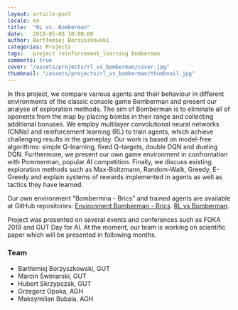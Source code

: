 ```yaml
---
layout: article-post
locale: en
title:  "RL vs. Bomberman"
date:   2018-05-08 10:00:00
author: Bartłomiej Borzyszkowski
categories: Projects
tags:	project reinforcement_learning bomberman
comments: true
cover: "/assets/projects/rl_vs_bomberman/cover.jpg"
thumbnail: "/assets/projects/rl_vs_bomberman/thumbnail.jpg"
---
```


In this project, we compare various agents and their behaviour in different environments of the classic console game Bomberman
 and present our analyse of exploration methods. The aim of Bomberman is to eliminate all of oponents from the map by placing
 bombs in their range and collecting additional bonuses. We employ multilayer convolutional neural networks (CNNs) and reinforcement
 learning (RL) to train agents, which achieve challenging results in the gameplay. Our work is based on model-free algorithms: 
 simple Q-learning, fixed Q-targets, double DQN and dueling DQN. Furthermore, we present our own game environment in confrontation
 with Pommerman, popular AI competition. Finally, we discuss existing exploration methods such as Max-Boltzmann, Random-Walk, Greedy,
 E-Greedy and explain systems of rewards implemented in agents as well as tactics they have learned.

Our own environment "Bombermna - Brics" and trained agents are available at GitHub repositories:
 [Environment Bomberman - Brics](https://github.com/Borzyszkowski/Bomberman-Brics).
 [RL vs Bomberman](https://github.com/Borzyszkowski/RL-Bomberman-Gradient).

Project was presented on several events and conferences such as FOKA 2019 and GUT Day for AI. 
At the moment, our team is working on scientific paper which will be presented in following months.

### Team

 - Bartłomiej Borzyszkowski, GUT
 - Marcin Świniarski, GUT
 - Hubert Skrzypczak, GUT
 - Grzegorz Opoka, AGH
 - Maksymilian Bubala, AGH

